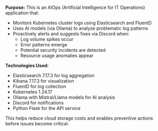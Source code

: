 **Purpose:**
This is an AIOps (Artificial Intelligence for IT Operations) application that:

- Monitors Kubernetes cluster logs using Elasticsearch and FluentD
- Uses AI models (via Ollama) to analyze problematic log patterns
- Proactively alerts and suggests fixes via Discord when:
  - Log volume spikes occur
  - Error patterns emerge
  - Potential security incidents are detected
  - Resource usage anomalies appear

**Technologies Used:**

- Elasticsearch 7.17.3 for log aggregation
- Kibana 7.17.3 for visualization
- FluentD for log collection
- Kubernetes 1.24.17
- Ollama with Mistral/Llama models for AI analysis
- Discord for notifications
- Python Flask for the API service

This helps reduce cloud storage costs and enables preventive actions before issues become critical.
